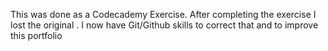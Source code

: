 This was done as a Codecademy Exercise. After completing the exercise I lost the original . I now have Git/Github skills to
correct that and to improve this portfolio 